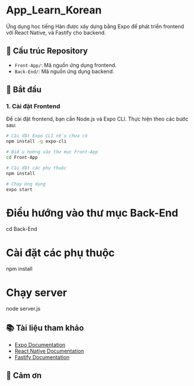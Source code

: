 # App_Learn_Korean

Ứng dụng học tiếng Hàn được xây dựng bằng Expo để phát triển frontend với React Native, và Fastify cho backend.

## 📂 Cấu trúc Repository

- `Front-App/`: Mã nguồn ứng dụng frontend.
- `Back-End/`: Mã nguồn ứng dụng backend.

## 🚀 Bắt đầu

### 1. Cài đặt Frontend

Để cài đặt frontend, bạn cần Node.js và Expo CLI. Thực hiện theo các bước sau:

```bash
# Cài đặt Expo CLI nếu chưa có
npm install -g expo-cli

# Điều hướng vào thư mục Front-App
cd Front-App

# Cài đặt các phụ thuộc
npm install

# Chạy ứng dụng
expo start
```
# Điều hướng vào thư mục Back-End
cd Back-End

# Cài đặt các phụ thuộc
npm install

# Chạy server
node server.js

## 📚 Tài liệu tham khảo

- [Expo Documentation](https://docs.expo.dev)
- [React Native Documentation](https://reactnative.dev/docs/getting-started)
- [Fastify Documentation](https://www.fastify.io/docs/latest)

## 🤝 Cảm ơn
